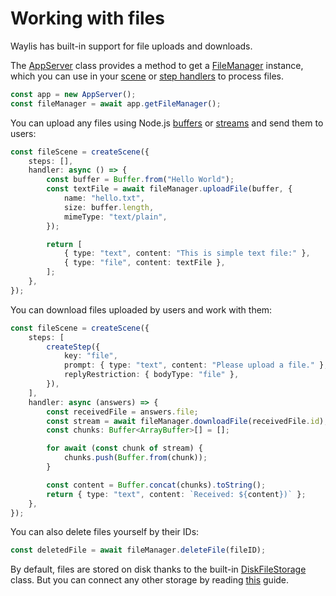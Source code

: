 # Working with files

Waylis has built-in support for file uploads and downloads.

The [AppServer](/fundamentals/app-server) class provides a method to get a [FileManager]() instance, which you can use in your [scene](/fundamentals/scenes#handlers) or [step handlers](/fundamentals/steps#handler) to process files.

```ts
const app = new AppServer();
const fileManager = await app.getFileManager();
```

You can upload any files using Node.js [buffers](https://nodejs.org/api/buffer.html#buffer) or [streams](https://nodejs.org/api/stream.html#stream) and send them to users:

```ts
const fileScene = createScene({
    steps: [],
    handler: async () => {
        const buffer = Buffer.from("Hello World");
        const textFile = await fileManager.uploadFile(buffer, {
            name: "hello.txt",
            size: buffer.length,
            mimeType: "text/plain",
        });

        return [
            { type: "text", content: "This is simple text file:" },
            { type: "file", content: textFile },
        ];
    },
});
```

You can download files uploaded by users and work with them:

```ts
const fileScene = createScene({
    steps: [
        createStep({
            key: "file",
            prompt: { type: "text", content: "Please upload a file." },
            replyRestriction: { bodyType: "file" },
        }),
    ],
    handler: async (answers) => {
        const receivedFile = answers.file;
        const stream = await fileManager.downloadFile(receivedFile.id);
        const chunks: Buffer<ArrayBuffer>[] = [];

        for await (const chunk of stream) {
            chunks.push(Buffer.from(chunk));
        }

        const content = Buffer.concat(chunks).toString();
        return { type: "text", content: `Received: ${content})` };
    },
});
```

You can also delete files yourself by their IDs:

```ts
const deletedFile = await fileManager.deleteFile(fileID);
```

By default, files are stored on disk thanks to the built-in [DiskFileStorage](https://github.com/waylis/core/blob/master/src/file/storage/disk.ts) class. But you can connect any other storage by reading [this](/guides/file-storage) guide.
